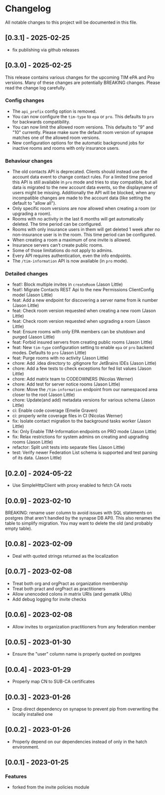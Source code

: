 # Changelog

All notable changes to this project will be documented in this file.

## [0.3.1] - 2025-02-25

- fix publishing via github releases

## [0.3.0] - 2025-02-25

This release contains various changes for the upcoming TIM ePA and Pro versions.
Many of these changes are potentially BREAKING changes. Please read the
change log carefully.

### Config changes

- The `api_prefix` config option is removed.
- You can now configure the `tim-type` to `epa` or `pro`. This defaults to `pro`
  for backwards compatibility.
- You can now limit the allowed room versions. This defaults to "9" and "10"
  currently. Please make sure the default room version of synapse matches one of
  the allowed room versions.
- New configuration options for the automatic background jobs for inactive rooms
  and rooms with only insurance users.

### Behaviour changes

- The old contacts API is deprecated. Clients should instead use the account
  data event to change contact rules. For a limited time period this API is
  still available in `pro` mode and tries to stay compatible, but all data is
  migrated to the new account data events, so the displayname of users might be
  missing. Additionally the API will be blocked, when any incompatible changes
  are made to the account data (like setting the default to "allow all").
- Only specific room versions are now allowed when creating a room (or upgrading
  a room).
- Rooms with no activity in the last 6 months will get automatically deleted.
  The time period can be configured.
- Rooms with only insurance users in them will get deleted 1 week after no
  non-insurance user is in the room. This time period can be configured.
- When creating a room a maximum of one invite is allowed.
- Insurance servers can't create public rooms.
- Some of those limitations do not apply to admins.
- Every API requires authentication, even the info endpoints.
- The `/tim-information` API is now available (in `pro` mode).

### Detailed changes

- feat!: Block multiple invites in `createRoom` (Jason Little)
- feat!: Migrate Contacts REST Api to the new Permissions ClientConfig model (Jason Little)
- feat: Add a new endpoint for discovering a server name from ik number (Jason Little)
- feat: Check room version requested when creating a new room (Jason Little)
- feat: Check room version requested when upgrading a room (Jason Little)
- feat: Ensure rooms with only EPA members can be shutdown and purged (Jason Little)
- feat: Forbid insured servers from creating public rooms (Jason Little)
- feat: New `tim-type` configuration setting to enable `epa` or `pro` backend modes. Defaults to `pro` (Jason Little)
- feat: Purge rooms with no activity (Jason Little)
- chore: Add .idea directory to .gitignore for JetBrains IDEs (Jason Little)
- chore: Add a few tests to check exceptions for fed list values (Jason Little)
- chore: Add matrix team to CODEOWNERS (Nicolas Werner)
- chore: Add test for server notice rooms (Jason Little)
- chore: Move the `/tim-information` endpoint from our namespaced area closer to the root (Jason Little)
- chore: Update(and add) metadata versions for various schema (Jason Little)
- ci: Enable code coverage (Emelie Graven)
- ci: properly write coverage files in CI (Nicolas Werner)
- fix: Isolate contact migration to the background tasks worker (Jason Little)
- fix: Only Enable TIM-Information endpoints on PRO mode (Jason Little)
- fix: Relax restrictions for system admins on creating and upgrading rooms (Jason Little)
- refactor: Split unit tests into separate files (Jason Little)
- test: Verify newer Federation List schema is supported and test parsing of its data. (Jason Little)

## [0.2.0] - 2024-05-22

- Use SimpleHttpClient with proxy enabled to fetch CA roots

## [0.0.9] - 2023-02-10

BREAKING: rename user column to avoid issues with SQL statements on postgres (that aren't handled by the synapse DB
API). This also renames the table to simplify migration. You may want to delete the old (and probably empty table).

## [0.0.8] - 2023-02-09

- Deal with quoted strings returned as the localization

## [0.0.7] - 2023-02-08

- Treat both org and orgPract as organization membership
- Treat both pract and orgPract as practitioners
- Allow unencoded colons in matrix URIs (and gematik URIs)
- Add debug logging for invite checks

## [0.0.6] - 2023-02-08

- Allow invites to organization practitioners from any federation member

## [0.0.5] - 2023-01-30

- Ensure the "user" column name is properly quoted on postgres

## [0.0.4] - 2023-01-29

- Properly map CN to SUB-CA certificates

## [0.0.3] - 2023-01-26

- Drop direct dependency on synapse to prevent pip from overwriting the locally installed one

## [0.0.2] - 2023-01-26

- Properly depend on our dependencies instead of only in the hatch environment.

## [0.0.1] - 2023-01-25

### Features

- forked from the invite policies module

